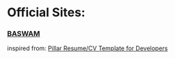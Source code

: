 # Official Sites:

### [BASWAM](https:baswam95.github.io)

inspired from: [Pillar Resume/CV Template for Developers](https://themes.3rdwavemedia.com/bootstrap-templates/all/free-bootstrap4-resume-cv-template-for-developers-pillar/) 
